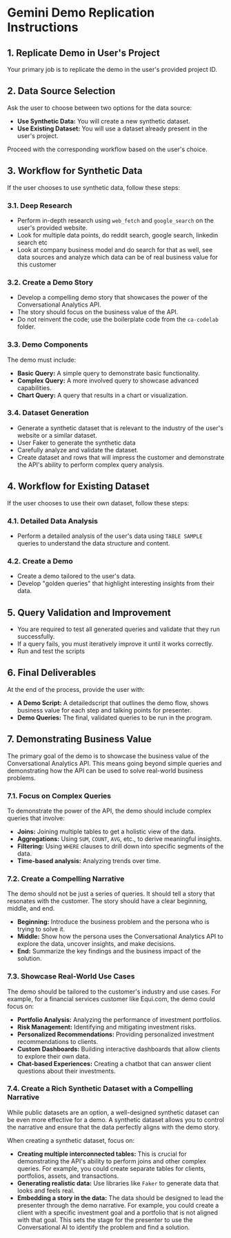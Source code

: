 # Gemini Demo Replication Instructions

## 1. Replicate Demo in User's Project

Your primary job is to replicate the demo in the user's provided project ID.

## 2. Data Source Selection

Ask the user to choose between two options for the data source:

*   **Use Synthetic Data:** You will create a new synthetic dataset.
*   **Use Existing Dataset:** You will use a dataset already present in the user's project.

Proceed with the corresponding workflow based on the user's choice.

## 3. Workflow for Synthetic Data

If the user chooses to use synthetic data, follow these steps:

### 3.1. Deep Research

*   Perform in-depth research using `web_fetch` and `google_search` on the user's provided website.
*   Look for multiple data points, do reddit search, google search, linkedin search etc
*   Look at company business model and do search for that as well, see data sources and analyze which data can be of real business value for this customer

### 3.2. Create a Demo Story

*   Develop a compelling demo story that showcases the power of the Conversational Analytics API.
*   The story should focus on the business value of the API.
*   Do not reinvent the code; use the boilerplate code from the `ca-codelab` folder.

### 3.3. Demo Components

The demo must include:

*   **Basic Query:** A simple query to demonstrate basic functionality.
*   **Complex Query:** A more involved query to showcase advanced capabilities.
*   **Chart Query:** A query that results in a chart or visualization.

### 3.4. Dataset Generation

*   Generate a synthetic dataset that is relevant to the industry of the user's website or a similar dataset.
*   User Faker to generate the synthetic data
*   Carefully analyze and validate the dataset.
*   Create dataset and rows that will impress the customer and demonstrate the API's ability to perform complex query analysis.

## 4. Workflow for Existing Dataset

If the user chooses to use their own dataset, follow these steps:

### 4.1. Detailed Data Analysis

*   Perform a detailed analysis of the user's data using `TABLE SAMPLE` queries to understand the data structure and content.

### 4.2. Create a Demo

*   Create a demo tailored to the user's data.
*   Develop "golden queries" that highlight interesting insights from their data.

## 5. Query Validation and Improvement

*   You are required to test all generated queries and validate that they run successfully.
*   If a query fails, you must iteratively improve it until it works correctly.
*   Run and test the scripts

  
## 6. Final Deliverables

At the end of the process, provide the user with:

*   **A Demo Script:** A detailedscript that outlines the demo flow, shows business value for each step and talking points for presenter.
*   **Demo Queries:** The final, validated queries to be run in the program.
## 7. Demonstrating Business Value

The primary goal of the demo is to showcase the business value of the Conversational Analytics API. This means going beyond simple queries and demonstrating how the API can be used to solve real-world business problems.

### 7.1. Focus on Complex Queries

To demonstrate the power of the API, the demo should include complex queries that involve:

* **Joins:** Joining multiple tables to get a holistic view of the data.
* **Aggregations:** Using `SUM`, `COUNT`, `AVG`, etc., to derive meaningful insights.
* **Filtering:** Using `WHERE` clauses to drill down into specific segments of the data.
* **Time-based analysis:** Analyzing trends over time.

### 7.2. Create a Compelling Narrative

The demo should not be just a series of queries. It should tell a story that resonates with the customer. The story should have a clear beginning, middle, and end.

* **Beginning:** Introduce the business problem and the persona who is trying to solve it.
* **Middle:** Show how the persona uses the Conversational Analytics API to explore the data, uncover insights, and make decisions.
* **End:** Summarize the key findings and the business impact of the solution.

### 7.3. Showcase Real-World Use Cases

The demo should be tailored to the customer's industry and use cases. For example, for a financial services customer like Equi.com, the demo could focus on:

* **Portfolio Analysis:** Analyzing the performance of investment portfolios.
* **Risk Management:** Identifying and mitigating investment risks.
* **Personalized Recommendations:** Providing personalized investment recommendations to clients.
* **Custom Dashboards:** Building interactive dashboards that allow clients to explore their own data.
* **Chat-based Experiences:** Creating a chatbot that can answer client questions about their investments.

### 7.4. Create a Rich Synthetic Dataset with a Compelling Narrative

While public datasets are an option, a well-designed synthetic dataset can be even more effective for a demo. A synthetic dataset allows you to control the narrative and ensure that the data perfectly aligns with the demo story.

When creating a synthetic dataset, focus on:

* **Creating multiple interconnected tables:** This is crucial for demonstrating the API's ability to perform joins and other complex queries. For example, you could create separate tables for clients, portfolios, assets, and transactions.
* **Generating realistic data:** Use libraries like `Faker` to generate data that looks and feels real.
* **Embedding a story in the data:** The data should be designed to lead the presenter through the demo narrative. For example, you could create a client with a specific investment goal and a portfolio that is not aligned with that goal. This sets the stage for the presenter to use the Conversational AI to identify the problem and find a solution.
